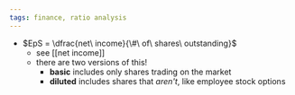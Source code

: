 ```yaml
---
tags: finance, ratio analysis
---
```


- $EpS = \dfrac{net\ income}{\#\ of\ shares\ outstanding}$
	- see [[net income]]
	- there are two versions of this!
		- **basic** includes only shares trading on the market
		- **diluted** includes shares that _aren't_, like employee stock options
